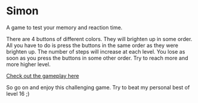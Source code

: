 # Simon
A game to test your memory and reaction time.

There are 4 buttons of different colors. They will brighten up in some order. All you have to do is press the buttons in the same order as they were brighten up. The number of steps will increase at each level. You lose as soon as you press the buttons in some other order. Try to reach more and more higher level.

[Check out the gameplay here](https://drive.google.com/open?id=1CM9br42OGe7Yng_wFVQTWMZZqtYOgzBH)

So go on and enjoy this challenging game. Try to beat my personal best of level 16 ;)
